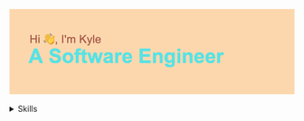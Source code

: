 ![Hi, I'm Kyle. A Software Engineer](header.png "My Profile")

<details><summary>Skills</summary>
<br>
This is how you dropdown.
  <br>
  Other
</details>

